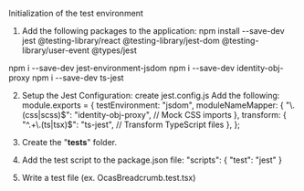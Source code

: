Initialization of the test environment

1. Add the following packages to the application:
   npm install --save-dev jest @testing-library/react @testing-library/jest-dom @testing-library/user-event @types/jest

npm i --save-dev jest-environment-jsdom
npm i --save-dev identity-obj-proxy
npm i --save-dev ts-jest

2. Setup the Jest Configuration:
   create jest.config.js
   Add the following:
   module.exports = {
   testEnvironment: "jsdom",
   moduleNameMapper: {
   "\\.(css|scss)$": "identity-obj-proxy", // Mock CSS imports
  },
  transform: {
    "^.+\\.(ts|tsx)$": "ts-jest", // Transform TypeScript files
   },
   };

3. Create the "**tests**" folder.

4. Add the test script to the package.json file:
   "scripts": {
   "test": "jest"
   }

5. Write a test file (ex. OcasBreadcrumb.test.tsx)
